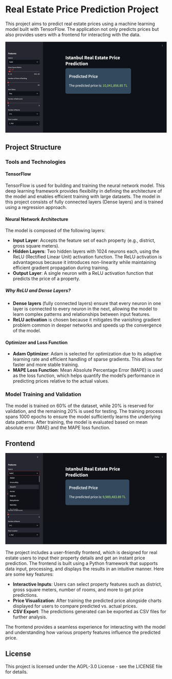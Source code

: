 # Real Estate Price Prediction Project

This project aims to predict real estate prices using a machine learning model built with TensorFlow. The application not only predicts prices but also provides users with a frontend for interacting with the data.

![image 1](images/img1.png)

## Project Structure

### Tools and Technologies

#### TensorFlow
TensorFlow is used for building and training the neural network model. This deep learning framework provides flexibility in defining the architecture of the model and enables efficient training with large datasets. The model in this project consists of fully connected layers (Dense layers) and is trained using a regression approach.

#### Neural Network Architecture
The model is composed of the following layers:
- **Input Layer**: Accepts the feature set of each property (e.g., district, gross square meters).
- **Hidden Layers**: Two hidden layers with 1024 neurons each, using the ReLU (Rectified Linear Unit) activation function. The ReLU activation is advantageous because it introduces non-linearity while maintaining efficient gradient propagation during training.
- **Output Layer**: A single neuron with a ReLU activation function that predicts the price of a property.

##### Why ReLU and Dense Layers?
- **Dense layers** (fully connected layers) ensure that every neuron in one layer is connected to every neuron in the next, allowing the model to learn complex patterns and relationships between input features.
- **ReLU activation** is chosen because it mitigates the vanishing gradient problem common in deeper networks and speeds up the convergence of the model.

#### Optimizer and Loss Function
- **Adam Optimizer**: Adam is selected for optimization due to its adaptive learning rate and efficient handling of sparse gradients. This allows for faster and more stable training.
- **MAPE Loss Function**: Mean Absolute Percentage Error (MAPE) is used as the loss function, which helps quantify the model’s performance in predicting prices relative to the actual values.

### Model Training and Validation
The model is trained on 60% of the dataset, while 20% is reserved for validation, and the remaining 20% is used for testing. The training process spans 1000 epochs to ensure the model sufficiently learns the underlying data patterns. After training, the model is evaluated based on mean absolute error (MAE) and the MAPE loss function.

## Frontend

![image 2](images/img2.png)

The project includes a user-friendly frontend, which is designed for real estate users to input their property details and get an instant price prediction. The frontend is built using a Python framework that supports data input, processing, and displays the results in an intuitive manner. Here are some key features:
- **Interactive Inputs**: Users can select property features such as district, gross square meters, number of rooms, and more to get price predictions.
- **Price Visualization**: After training the predicted price alongside charts displayed for users to compare predicted vs. actual prices.
- **CSV Export**: The predictions generated can be exported as CSV files for further analysis.

The frontend provides a seamless experience for interacting with the model and understanding how various property features influence the predicted price.

## License

This project is licensed under the AGPL-3.0 License - see the LICENSE file for details.
